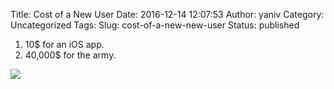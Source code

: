 Title: Cost of a New User
Date: 2016-12-14 12:07:53
Author: yaniv
Category: Uncategorized
Tags: 
Slug: cost-of-a-new-new-user
Status: published


1. 10$ for an iOS app.
2. 40,000$ for the army.

![][2]


[1]: https://github.com/yanivdll/wp-prodissues/blob/e68cae05babe9d407ff3869adc75eed4bdd7b333/_posts/2016-12-14-cost-of-a-new-new-user.md
[2]: https://camo.githubusercontent.com/a7c83940f47efbc11c97d7ad50b9b92df32963c3/687474703a2f2f70726f646973737565732e636f6d2f77702d636f6e74656e742f75706c6f6164732f323031362f31322f696d675f383636332e6a7067